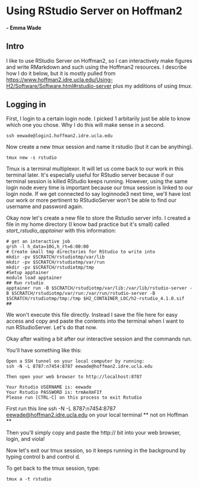 # Using RStudio Server on Hoffman2
#### - Emma Wade

## Intro
I like to use RStudio Server on Hoffman2, so I can interactively make figures and write RMarkdown and such using the Hoffman2 resources. I describe how I do it below, but it is mostly pulled from https://www.hoffman2.idre.ucla.edu/Using-H2/Software/Software.html#rstudio-server plus my additions of using *tmux*. 

## Logging in 
First, I login to a certain login node. I picked 1 arbitarily just be able to know which one you chose. Why I do this will make sense in a second. 

```{bash}
ssh eewade@login1.hoffman2.idre.ucla.edu
```

Now create a new *tmux* session and name it rstudio (but it can be anything).

```{bash}
tmux new -s rstudio
```

Tmux is a terminal multiplexor. It will let us come back to our work in this terminal later. It's especially useful for RStudio server because if our terminal session is killed RStudio keeps running. However, using the same login node every time is important because our tmux session is linked to our login node. If we get connected to say loginnode3 next time, we'll have lost our work or more pertinent to RStudioServer won't be able to find our username and password again. 

Okay now let's create a new file to store the Rstudio server info. I created a file in my home directory (I know bad practice but it's small) called *start_rstudio_apptainer* with this information: 

```{bash}
# get an interactive job
qrsh -l h_data=10G,h_rt=6:00:00  
# Create small tmp directories for RStudio to write into
mkdir -pv $SCRATCH/rstudiotmp/var/lib
mkdir -pv $SCRATCH/rstudiotmp/var/run
mkdir -pv $SCRATCH/rstudiotmp/tmp
#Setup apptainer
module load apptainer
## Run rstudio 
apptainer run -B $SCRATCH/rstudiotmp/var/lib:/var/lib/rstudio-server -B $SCRATCH/rstudiotmp/var/run:/var/run/rstudio-server -B $SCRATCH/rstudiotmp/tmp:/tmp $H2_CONTAINER_LOC/h2-rstudio_4.1.0.sif
## 

```

We won't execute this file directly. Instead I save the file here for easy access and copy and paste the contents into the terminal when I want to run RStudioServer. Let's do that now. 

Okay after waiting a bit after our interactive session and the commands run. 

You'll have something like this: 

```
Open a SSH tunnel on your local computer by running:
ssh -N -L 8787:n7454:8787 eewade@hoffman2.idre.ucla.edu

Then open your web browser to http://localhost:8787

Your Rstudio USERNAME is: eewade
Your Rstudio PASSWORD is: trmAeXmFIf
Please run [CTRL-C] on this process to exit Rstudio
```
First run this line ssh -N -L 8787:n7454:8787 eewade@hoffman2.idre.ucla.edu on your local terminal ** not on Hoffman **

Then you'll simply copy and paste the http:// bit into your web browser, login, and viola! 

Now let's exit our tmux session, so it keeps running in the background by typing control b and control d. 

To get back to the tmux session, type: 

```
tmux a -t rstudio
```


